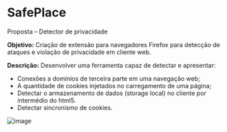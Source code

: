 # SafePlace
Proposta – Detector de privacidade

**Objetivo:** Criação de extensão para navegadores Firefox para detecção de ataques e violação de privacidade em cliente web.

**Descrição:** Desenvolver uma ferramenta capaz de detectar e apresentar:
- Conexões a domínios de terceira parte em uma navegação web;
- A quantidade de cookies injetados no carregamento de uma página;
- Detectar o armazenamento de dados (storage local) no cliente por intermédio do html5.
- Detectar sincronismo de cookies.


![image](https://github.com/GabrielaMitu/SafePlace/assets/49621844/0e3550a3-1b02-416a-bf04-a28a1720adb2)
